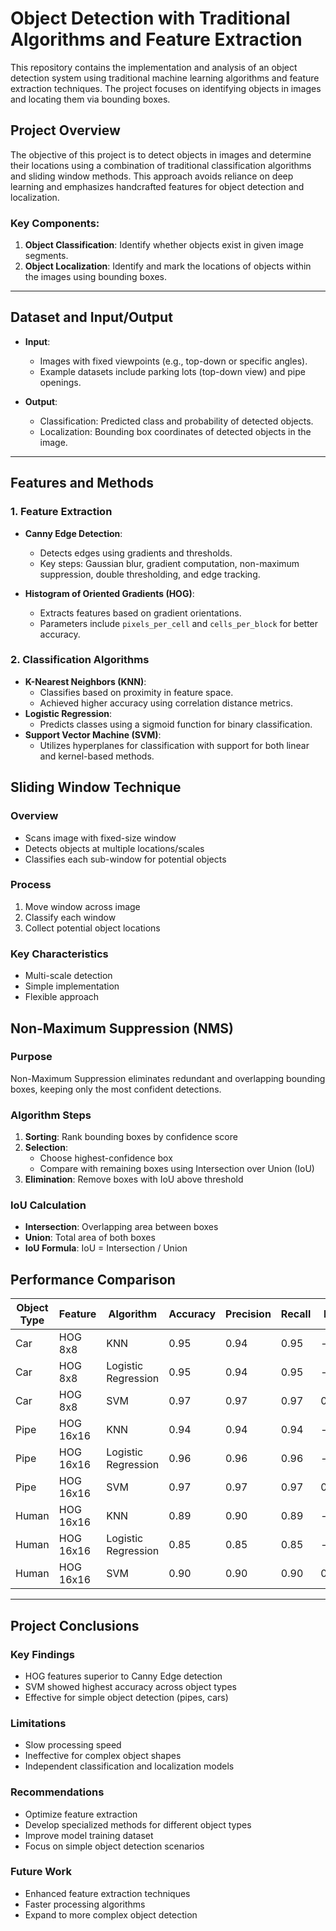 # Object Detection with Traditional Algorithms and Feature Extraction

This repository contains the implementation and analysis of an object detection system using traditional machine learning algorithms and feature extraction techniques. The project focuses on identifying objects in images and locating them via bounding boxes.

## Project Overview

The objective of this project is to detect objects in images and determine their locations using a combination of traditional classification algorithms and sliding window methods. This approach avoids reliance on deep learning and emphasizes handcrafted features for object detection and localization.

### Key Components:
1. **Object Classification**: Identify whether objects exist in given image segments.
2. **Object Localization**: Identify and mark the locations of objects within the images using bounding boxes.

---

## Dataset and Input/Output

- **Input**: 
  - Images with fixed viewpoints (e.g., top-down or specific angles). 
  - Example datasets include parking lots (top-down view) and pipe openings.

- **Output**: 
  - Classification: Predicted class and probability of detected objects.
  - Localization: Bounding box coordinates of detected objects in the image.

---

## Features and Methods

### 1. **Feature Extraction**
- **Canny Edge Detection**:
  - Detects edges using gradients and thresholds.
  - Key steps: Gaussian blur, gradient computation, non-maximum suppression, double thresholding, and edge tracking.

- **Histogram of Oriented Gradients (HOG)**:
  - Extracts features based on gradient orientations.
  - Parameters include `pixels_per_cell` and `cells_per_block` for better accuracy.

### 2. **Classification Algorithms**
- **K-Nearest Neighbors (KNN)**:
  - Classifies based on proximity in feature space.
  - Achieved higher accuracy using correlation distance metrics.
- **Logistic Regression**:
  - Predicts classes using a sigmoid function for binary classification.
- **Support Vector Machine (SVM)**:
  - Utilizes hyperplanes for classification with support for both linear and kernel-based methods.

## Sliding Window Technique

### Overview
- Scans image with fixed-size window
- Detects objects at multiple locations/scales
- Classifies each sub-window for potential objects

### Process
1. Move window across image
2. Classify each window
3. Collect potential object locations

### Key Characteristics
- Multi-scale detection
- Simple implementation
- Flexible approach

## Non-Maximum Suppression (NMS)

### Purpose
Non-Maximum Suppression eliminates redundant and overlapping bounding boxes, keeping only the most confident detections.

### Algorithm Steps
1. **Sorting**: Rank bounding boxes by confidence score
2. **Selection**: 
   - Choose highest-confidence box
   - Compare with remaining boxes using Intersection over Union (IoU)
3. **Elimination**: Remove boxes with IoU above threshold

### IoU Calculation
- **Intersection**: Overlapping area between boxes
- **Union**: Total area of both boxes
- **IoU Formula**: IoU = Intersection / Union

## Performance Comparison

| Object Type | Feature | Algorithm | Accuracy | Precision | Recall | IoU |
|------------|---------|-----------|----------|-----------|--------|-----|
| Car | HOG 8x8 | KNN | 0.95 | 0.94 | 0.95 | - |
| Car | HOG 8x8 | Logistic Regression | 0.95 | 0.94 | 0.95 | - |
| Car | HOG 8x8 | SVM | 0.97 | 0.97 | 0.97 | 0.75 |
| Pipe | HOG 16x16 | KNN | 0.94 | 0.94 | 0.94 | - |
| Pipe | HOG 16x16 | Logistic Regression | 0.96 | 0.96 | 0.96 | - |
| Pipe | HOG 16x16 | SVM | 0.97 | 0.97 | 0.97 | 0.63 |
| Human | HOG 16x16 | KNN | 0.89 | 0.90 | 0.89 | - |
| Human | HOG 16x16 | Logistic Regression | 0.85 | 0.85 | 0.85 | - |
| Human | HOG 16x16 | SVM | 0.90 | 0.90 | 0.90 | 0.75 |

---

## Project Conclusions

### Key Findings
- HOG features superior to Canny Edge detection
- SVM showed highest accuracy across object types
- Effective for simple object detection (pipes, cars)

### Limitations
- Slow processing speed
- Ineffective for complex object shapes
- Independent classification and localization models

### Recommendations
- Optimize feature extraction
- Develop specialized methods for different object types
- Improve model training dataset
- Focus on simple object detection scenarios

### Future Work
- Enhanced feature extraction techniques
- Faster processing algorithms
- Expand to more complex object detection